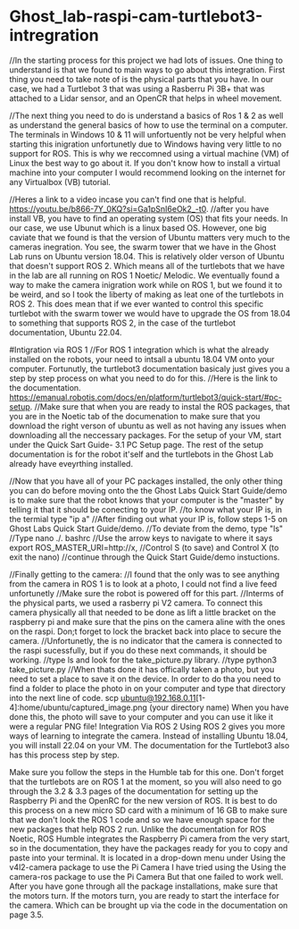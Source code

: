 # Ghost_lab-raspi-cam-turtlebot3-intregration
//In the starting process for this project we had lots of issues. One thing to understand is that we found to main ways to go about this integration. First thing you need to take note of is the physical parts that you have. In our case, we had a Turtlebot 3 that was using a Rasberru Pi 3B+ that was attached to a Lidar sensor, and an OpenCR that helps in wheel movement.

//The next thing you need to do is understand a basics of Ros 1 & 2 as well as understand the general basics of how to use the terminal on a computer. The terminals in Windows 10 & 11 will unfortuently not be very helpful when starting this inigration unfortunetly due to Windows having very little to no support for ROS. This is why we reccomned using a virtual machine (VM) of Linux the best way to go about it. If you don't know how to install a virtual machine into your computer I would recommend looking on the internet for any Virtualbox (VB) tutorial. 

//Heres a link to a video incase you can't find one that is helpful. https://youtu.be/b866-7Y_0KQ?si=Ga1pSnI6eOk2_-t0. 
//after you have install VB, you have to find an operating system (OS) that fits your needs. In our case, we use Ubunut which is a linux based OS. However, one big caviate that we found is that the version of Ubuntu matters very much to the cameras inegration. You see, the swarm tower that we have in the Ghost Lab runs on Ubuntu version 18.04. This is relatively older verson of Ubuntu that doesn't support ROS 2. Which means all of the turtlebots that we have in the lab are all running on ROS 1 Noetic/ Melodic. We eventually found a way to make the camera inigration work while on ROS 1, but we found it to be weird, and so I took the liberty of making as leat one of the turtlebots in ROS 2. This does mean that if we ever wanted to control this specific turtlebot with the swarm tower we would have to upgrade the OS from 18.04 to something that supports ROS 2, in the case of the turtlebot documentation, Ubuntu 22.04.

#Intigration via ROS 1
//For ROS 1 integration which is what the already installed on the robots, your need to intsall a ubuntu 18.04 VM onto your computer. Fortunutly, the turtlebot3 documentation basicaly just gives you a step by step process on what you need to do for this.
//Here is the link to the documentation. https://emanual.robotis.com/docs/en/platform/turtlebot3/quick-start/#pc-setup.
//Make sure that when you are ready to instal the ROS packages, that you are in the Noetic tab of the documenation to make sure that you download the right verson of ubuntu as well as not having any issues when downloading all the neccessary packages. For the setup of your VM, start under the Quick Sart Guide- 3.1 PC Setup page. The rest of the setup documentation is for the robot it'self and the turtlebots in the Ghost Lab already have eveyrthing installed. 

//Now that you have all of your PC packages installed, the only other thing you can do before moving onto the the Ghost Labs Quick Start Guide/demo is to make sure that the robot knows that your computer is the "master" by telling it that it should be conecting to your IP.
//to know what your IP is, in the termial type "ip a"
//After finding out what your IP is, follow steps 1-5 on Ghost Labs Quick Start Guide/demo.
//To deviate from the demo, type "ls"
//Type nano ./. bashrc
//Use the arrow keys to navigate to where it says export ROS_MASTER_URI=http://x, 
//Control S (to save) and Control X (to exit the nano)
//continue through the Quick Start Guide/demo instuctions.

//Finally getting to the camera:
//I found that the only was to see anything from the camera in ROS 1 is to look at a photo, I could not find a live feed unfortunetly
//Make sure the robot is powered off for this part.
//Interms of the physical parts, we used a rasberry pi V2 camera. To connect this camera physically all that needed to be done as lift a little bracket on the raspberry pi and make sure that the pins on the camera aline with the ones on the raspi. Don;t forget to lock the bracket back into place to secure the camera.
//Unfortunetly, the is no indicator that the camera is connected to the raspi sucessfully, but if you do these next commands, it should be working.
//type ls and look for the take_picture.py library.
//type python3 take_picture.py
//When thats done it has offically taken a photo, but you need to set a place to save it on the device. In order to do tha you need to find a folder to place the photo in on your computer and type that directory into the next line of code. 
scp ubuntu@192.168.0.11[1-4]:home/ubuntu/captured_image.png (your directory name)
When you have done this, the photo will save to your computer and you can use it like it were a regular PNG file!
Integration Via ROS 2
Using ROS 2 gives you more ways of learning to integrate the camera. Instead of installing Ubuntu 18.04, you will install 22.04 on your VM. The documentation for the Turtlebot3 also has this process step by step.

Make sure you follow the steps in the Humble tab for this one.
Don't forget that the turtlebots are on ROS 1 at the moment, so you will also need to go through the 3.2 & 3.3 pages of the documentation for setting up the Raspberry Pi and the OpenRC for the new version of ROS. It is best to do this process on a new micro SD card with a minimum of 16 GB to make sure that we don't look the ROS 1 code and so we have enough space for the new packages that help ROS 2 run. 
Unlike the documentation for ROS Noetic, ROS Humble integrates the Raspberry Pi camera from the very start, so in the documentation, they have the packages ready for you to copy and paste into your terminal. It is located in a drop-down menu under
Using the v4l2-camera package to use the Pi Camera
I have tried using the
Using the camera-ros package to use the Pi Camera
But that one failed to work well.
After you have gone through all the package installations, make sure that the motors turn.
If the motors turn, you are ready to start the interface for the camera. Which can be brought up via the code in the documentation on page 3.5.
